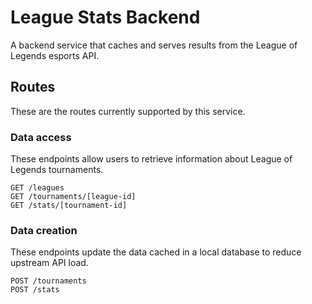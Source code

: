 # League Stats Backend
A backend service that caches and serves results from the League of Legends esports API.

## Routes
These are the routes currently supported by this service.

### Data access
These endpoints allow users to retrieve information about League of Legends tournaments.

    GET /leagues
    GET /tournaments/[league-id]
    GET /stats/[tournament-id]

### Data creation
These endpoints update the data cached in a local database to reduce upstream API load.

    POST /tournaments
    POST /stats
